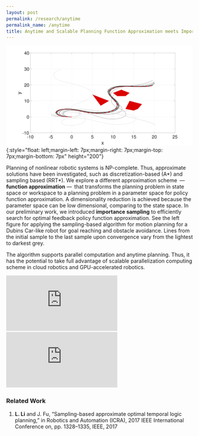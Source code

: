 ```yaml
---
layout: post
permalink: /research/anytime
permalink_name: /anytime
title: Anytime and Scalable Planning Function Approximation meets Important Sampling
---
```


![](../assets/dubinstraj.jpg){:style="float: left;margin-left: 7px;margin-right: 7px;margin-top: 7px;margin-bottom: 7px" height="200"}

Planning of nonlinear robotic systems is NP-complete. Thus, approximate solutions have been investigated, such as discretization-based (A*) and sampling based (RRT*). We explore a different approximation scheme  —  **function approximation** —  that transforms the planning problem in state space or workspace to a planning problem in a parameter space for policy function approximation. A dimensionality reduction is achieved because the parameter space can be low dimensional, comparing to the state space. In our preliminary work, we introduced **importance sampling** to efficiently search for optimal feedback policy function approximation. See the left figure for applying the sampling-based algorithm for motion planning for a Dubins Car-like robot for goal reaching and obstacle avoidance. Lines from the initial sample to the last sample upon convergence vary from the lightest to darkest grey.

The algorithm supports parallel computation and anytime planning. Thus, it has the potential to take full advantage of scalable parallelization computing scheme in cloud robotics and GPU-accelerated robotics.

<iframe width="300" src="https://www.youtube.com/embed/zIt7lSJgWpc" title="YouTube video player" frameborder="0" allow="accelerometer; autoplay; clipboard-write; encrypted-media; gyroscope; picture-in-picture" allowfullscreen></iframe>

<iframe width="300" src="https://www.youtube.com/embed/WkkSpqLudss" title="YouTube video player" frameborder="0" allow="accelerometer; autoplay; clipboard-write; encrypted-media; gyroscope; picture-in-picture" allowfullscreen></iframe>

### Related Work

1. **L. Li** and J. Fu, “Sampling-based approximate optimal temporal logic planning,” in Robotics and Automation (ICRA), 2017 IEEE International Conference on, pp. 1328–1335, IEEE, 2017